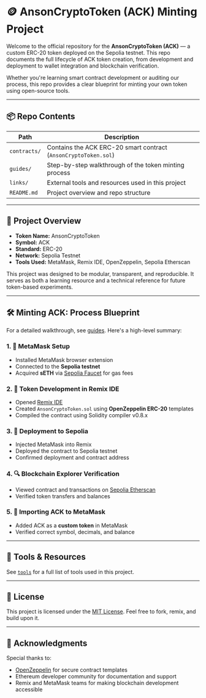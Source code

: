 # 🪙 AnsonCryptoToken (ACK) Minting Project

Welcome to the official repository for the **AnsonCryptoToken (ACK)** — a custom ERC-20 token deployed on the Sepolia testnet. This repo documents the full lifecycle of ACK token creation, from development and deployment to wallet integration and blockchain verification.

Whether you're learning smart contract development or auditing our process, this repo provides a clear blueprint for minting your own token using open-source tools.

---

## 📦 Repo Contents

| Path                | Description                                                  |
|---------------------|--------------------------------------------------------------|
| `contracts/`        | Contains the ACK ERC-20 smart contract (`AnsonCryptoToken.sol`) |
| `guides/`           | Step-by-step walkthrough of the token minting process        |
| `links/`            | External tools and resources used in this project            |
| `README.md`         | Project overview and repo structure                          |

---

## 🧠 Project Overview

- **Token Name:** AnsonCryptoToken
- **Symbol:** ACK
- **Standard:** ERC-20
- **Network:** Sepolia Testnet
- **Tools Used:** MetaMask, Remix IDE, OpenZeppelin, Sepolia Etherscan

This project was designed to be modular, transparent, and reproducible. It serves as both a learning resource and a technical reference for future token-based experiments.

---

## 🛠️ Minting ACK: Process Blueprint

For a detailed walkthrough, see [guides](/guides/minting-ack.md). Here's a high-level summary:

### 1. 🔐 MetaMask Setup
- Installed MetaMask browser extension
- Connected to the **Sepolia testnet**
- Acquired **sETH** via [Sepolia Faucet](https://sepolia-faucet.pk910.de/?utm_source=ghost#/) for gas fees

### 2. 🧪 Token Development in Remix IDE
- Opened [Remix IDE](https://remix.ethereum.org)
- Created `AnsonCryptoToken.sol` using **OpenZeppelin ERC-20** templates
- Compiled the contract using Solidity compiler v0.8.x

### 3. 🚀 Deployment to Sepolia
- Injected MetaMask into Remix
- Deployed the contract to Sepolia testnet
- Confirmed deployment and contract address

### 4. 🔍 Blockchain Explorer Verification
- Viewed contract and transactions on [Sepolia Etherscan](https://sepolia.etherscan.io)
- Verified token transfers and balances

### 5. 💼 Importing ACK to MetaMask
- Added ACK as a **custom token** in MetaMask
- Verified correct symbol, decimals, and balance

---

## 🔗 Tools & Resources

See [`tools`](/links/tools.md) for a full list of tools used in this project.

---

## 📜 License

This project is licensed under the [MIT License](LICENSE). Feel free to fork, remix, and build upon it.

---

## 🙌 Acknowledgments

Special thanks to:
- [OpenZeppelin](https://github.com/OpenZeppelin/openzeppelin-contracts) for secure contract templates
- Ethereum developer community for documentation and support
- Remix and MetaMask teams for making blockchain development accessible


